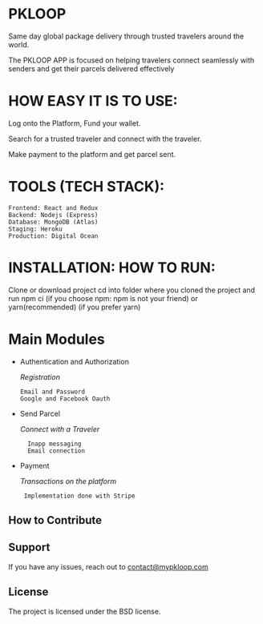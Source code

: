 
PKLOOP
========
Same day global package delivery through trusted travelers around the world.

The PKLOOP APP is focused on helping travelers connect seamlessly with senders and get their parcels delivered effectively

HOW EASY IT IS TO USE:
======================
Log onto the Platform, Fund your wallet. 

Search for a trusted traveler and connect with the traveler.

Make payment to the platform and get parcel sent.

TOOLS (TECH STACK):
===================
    Frontend: React and Redux
    Backend: Nodejs (Express)
    Database: MongoDB (Atlas)
    Staging: Heroku
    Production: Digital Ocean

INSTALLATION: HOW TO RUN:
========================
Clone or download project
cd into folder where you cloned the project and run npm ci (if you choose npm: npm is not your friend) or yarn(recommended) (if you prefer yarn)



Main Modules
=============
                                        
- Authentication and Authorization

    *Registration*
    
      Email and Password
      Google and Facebook Oauth
      
- Send Parcel
    
    *Connect with a Traveler*
    
        Inapp messaging
        Email connection
 
 - Payment
    
     *Transactions on the platform*
     
        Implementation done with Stripe
        


How to Contribute
----------


Support
-------
If you have any issues, reach out to contact@mypkloop.com

License
-------

The project is licensed under the BSD license.
